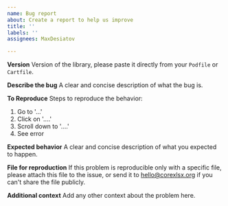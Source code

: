 ```yaml
---
name: Bug report
about: Create a report to help us improve
title: ''
labels: ''
assignees: MaxDesiatov

---
```


**Version**
Version of the library, please paste it directly from your `Podfile` or `Cartfile`.

**Describe the bug**
A clear and concise description of what the bug is.

**To Reproduce**
Steps to reproduce the behavior:
1. Go to '...'
2. Click on '....'
3. Scroll down to '....'
4. See error

**Expected behavior**
A clear and concise description of what you expected to happen.

**File for reproduction**
If this problem is reproducible only with a specific file, please attach this file to the issue, or send it to hello@corexlsx.org if you can't share the file publicly.

**Additional context**
Add any other context about the problem here.
